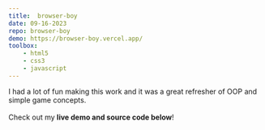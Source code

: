 ```yaml
---
title:  browser-boy
date: 09-16-2023
repo: browser-boy
demo: https://browser-boy.vercel.app/
toolbox:
    - html5
    - css3
    - javascript
---
```


I had a lot of fun making this work and it was a great refresher of OOP and simple game concepts.
\
\
Check out my **live demo and source code below**!
